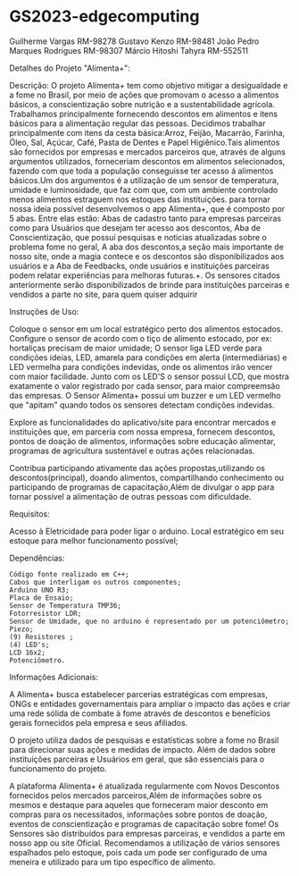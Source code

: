 # GS2023-edgecomputing

Guilherme Vargas RM-98278
Gustavo Kenzo RM-98481
João Pedro Marques Rodrigues RM-98307
Márcio Hitoshi Tahyra RM-552511

Detalhes do Projeto "Alimenta+":

Descrição:
	O projeto Alimenta+ tem como objetivo mitigar a desigualdade e a fome no Brasil, por meio de 	ações que promovam o acesso a alimentos básicos, a conscientização sobre nutrição e a sustentabilidade agrícola. Trabalhamos principalmente fornecendo descontos em alimentos e itens básicos para a alimentação regular das pessoas. Decidimos trabalhar principalmente com itens da cesta básica:Arroz, Feijão, Macarrão, Farinha, Óleo, Sal, Açúcar, Café, Pasta de Dentes e Papel Higiênico.Tais alimentos são fornecidos por empresas e mercados parceiros que, através de alguns argumentos utilizados, forneceriam descontos em alimentos selecionados, fazendo com que toda a população conseguisse ter acesso á alimentos básicos.Um dos argumentos é a utilização de um sensor de temperatura, umidade e luminosidade, que faz com que, com um ambiente controlado menos alimentos estraguem nos estoques das instituições.  para tornar nossa ideia possível desenvolvemos o app Alimenta+, que é composto por 5 abas. Entre elas estão: Abas de cadastro tanto para empresas parceiras como para Usuários que desejam ter acesso aos descontos, Aba de Conscientização, que possuí pesquisas e noticias atualizadas sobre o problema fome no geral, A aba dos descontos,a seção mais importante de nosso site, onde a magia contece e os descontos são disponibilizados aos usuários e a Aba de Feedbacks, onde usuários e instituições parceiras podem relatar experiências para melhoras futuras.+. Os sensores citados anteriormente serão disponibilizados de brinde para instituições parceiras e vendidos a parte no site, para quem quiser adquirir
	
Instruções de Uso:

Coloque o sensor em um local estratégico perto dos alimentos estocados.
Configure o sensor de acordo com o tiço de alimento estocado, por ex: hortaliças precisam de maior umidade;
O sensor liga LED verde para condições ideias, LED, amarela para condições em alerta (intermediárias) e LED vermelha para condições indevidas, onde os alimentos irão vencer com maior facilidade. 
Junto com os LED'S o sensor possuí LCD, que mostra exatamente o valor registrado por cada sensor, para maior compreemsão das empresas.
O Sensor Alimenta+ possuí um buzzer e um LED vermelho que "apitam" quando todos os sensores detectam condições indevidas.

	
Explore as funcionalidades do aplicativo/site para encontrar mercados e instituições que, em parceria com nossa empresa, fornecem descontos, pontos de doação de alimentos, informações sobre educação alimentar, programas de agricultura sustentável e outras ações relacionadas.
	
Contribua participando ativamente das ações propostas,utilizando os descontos(principal), doando alimentos, compartilhando conhecimento ou participando de programas de capacitação,Além de divulgar o app para tornar possível a alimentação de outras pessoas com dificuldade.


Requisitos:

Acesso à Eletricidade para poder ligar o arduino.
Local estratégico em seu estoque para melhor funcionamento possível;


Dependências:

	Código fonte realizado em C++;
	Cabos que interligam os outros componentes;
	Arduino UNO R3;
	Placa de Ensaio;
	Sensor de Temperatura TMP36;
	Fotorresistor LDR;
	Sensor de Umidade, que no arduino é representado por um potenciômetro;
	Piezo;
	(9) Resistores ;
	(4) LED's;
	LCD 16x2;
	Potenciômetro.
	

Informações Adicionais:

A Alimenta+ busca estabelecer parcerias estratégicas com empresas, ONGs e entidades governamentais para ampliar o impacto das ações e criar uma rede sólida de combate à fome através de descontos e benefícios gerais fornecidos pela empresa e seus afiliados.

O projeto utiliza dados de pesquisas e estatísticas sobre a fome no Brasil para direcionar suas ações e medidas de impacto. Além de dados sobre instituições parceiras e Usuários em geral, que são essenciais para o funcionamento do projeto.
	
A plataforma Alimenta+ é atualizada regularmente com Novos Descontos fornecidos pelos mercados parceiros,Além de informações sobre os mesmos e destaque para aqueles que forneceram maior desconto em compras para os necessitados, informações sobre pontos de doação, eventos de conscientização e programas de capacitação sobre fome!
Os Sensores são distribuídos para empresas parceiras, e vendidos  a parte em nosso app ou site Oficial.
Recomendamos a utilização de vários sensores espalhados pelo estoque, pois cada um pode ser configurado de uma meneira e utilizado para um tipo específico de alimento.


	

